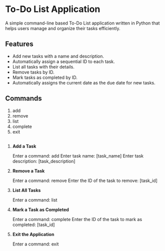 # To-Do List Application

A simple command-line based To-Do List application written in Python that helps users manage and organize their tasks efficiently.

## Features

- Add new tasks with a name and description.
- Automatically assign a sequential ID to each task.
- List all tasks with their details.
- Remove tasks by ID.
- Mark tasks as completed by ID.
- Automatically assigns the current date as the due date for new tasks.

## Commands
1. add
2. remove
3. list
4. complete
5. exit



##
1. **Add a Task**

   Enter a command: add
   Enter task name: [task_name]
   Enter task description: [task_description]

2. **Remove a Task**

   Enter a command: remove
   Enter the ID of the task to remove: [task_id]

3. **List All Tasks**

   Enter a command: list

4. **Mark a Task as Completed**

   Enter a command: complete
   Enter the ID of the task to mark as completed: [task_id]

5. **Exit the Application**

   Enter a command: exit

